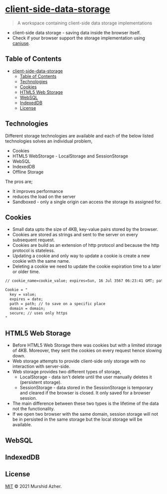 # [client-side-data-storage](https://github.com/murshidazher/client-side-data-storage)

> A workspace containing client-side data storage implementations

- client-side data storage - saving data inside the browser itself.
- Check if your browser support the storage implementation using [caniuse](https://caniuse.com/).

## Table of Contents

- [client-side-data-storage](#client-side-data-storage)
  - [Table of Contents](#table-of-contents)
  - [Technologies](#technologies)
  - [Cookies](#cookies)
  - [HTML5 Web Storage](#html5-web-storage)
  - [WebSQL](#websql)
  - [IndexedDB](#indexeddb)
  - [License](#license)

## Technologies

Different storage technologies are available and each of the below listed technologies solves an individual problem,

- Cookies
- HTML5 WebStorage - LocalStorage and SessionStorage
- WebSQL
- IndexedDB
- Offline Storage

The pros are;

- It improves performance
- reduces the load on the server
- Sandboxed - only a single origin can access the storage its assigned for.

## Cookies

- Small data upto the size of 4KB, key-value pairs stored by the browser.
- Cookies are stored as strings and sent to the server on every subsequent request.
- Cookies are build as an extension of http protocol and because the http protocol is stateless.
- Updating a cookie and only way to update a cookie is create a new cookie with the same name.
- Deleting a cookie we need to update the cookie expiration time to a later or older time.

```txt
// cookie_name=cookie_value; expires=Sun, 16 Jul 3567 06:23:41 GMT; path=/; secure

Cookie = "
  key = value;
  expires = date;
  path = path; // to save on a specific place
  domain = domain;
  secure; // uses only https
"
```

## HTML5 Web Storage

- Before HTML5 Web Storage there was cookies but with a limited storage of 4KB. Moreover, they sent the cookies on every request hence slowing down.
- Web storage attempts to provide client-side only storage with no interaction with server-side.
- Web storage provides two different types of storage,
  - LocalStorage - data isn't delete until the user manually deletes it  (persistent storage).
  - SessionStorage - data stored in the SessionStorage is temporary and cleared if the browser is closed. It only saved for a browser session.
- The main difference between these two types is the lifetime of the data not the functionality.
- If we open two browser with the same domain, session storage will not be in persisted in the same storage but the local storage will be available.

## WebSQL


## IndexedDB


## License

[MIT](./LICENSE) © 2021 Murshid Azher.
